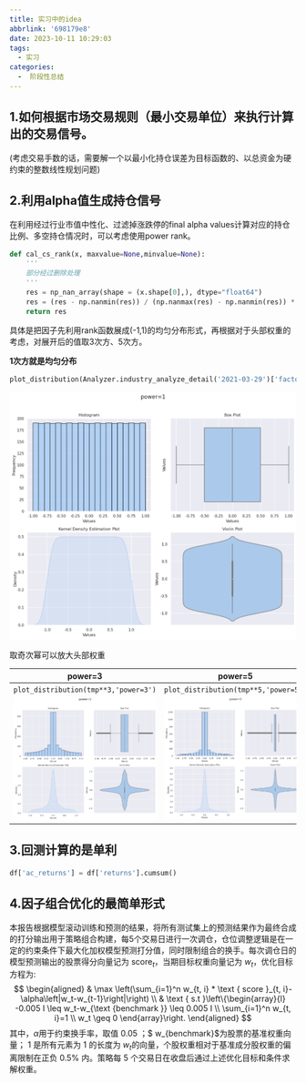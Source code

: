 ```yaml
---
title: 实习中的idea
abbrlink: '698179e8'
date: 2023-10-11 10:29:03
tags:
  - 实习
categories:
  -  阶段性总结
---
```

## 1.如何根据市场交易规则（最小交易单位）来执行计算出的交易信号。

(考虑交易手数的话，需要解一个以最小化持仓误差为目标函数的、以总资金为硬约束的整数线性规划问题)

## 2.利用alpha值生成持仓信号
在利用经过行业市值中性化、过滤掉涨跌停的final alpha values计算对应的持仓比例、多空持仓情况时，可以考虑使用power rank。
```python
def cal_cs_rank(x, maxvalue=None,minvalue=None):
    '''
    部分经过删除处理
    '''
    res = np_nan_array(shape = (x.shape[0],), dtype="float64")
    res = (res - np.nanmin(res)) / (np.nanmax(res) - np.nanmin(res)) * (maxvalue - minvalue) + minvalue
    return res  
```
具体是把因子先利用rank函数展成(-1,1)的均匀分布形式，再根据对于头部权重的考虑，对展开后的值取3次方、5次方。

**1次方就是均匀分布**

```python
plot_distribution(Analyzer.industry_analyze_detail('2021-03-29')['factor'].values,'power=1')
```



![1次](./实习中的idea/1次.png)

取奇次幂可以放大头部权重

| power=3                                   | power=5                                   |
| ----------------------------------------- | ----------------------------------------- |
| ```plot_distribution(tmp**3,'power=3')``` | ```plot_distribution(tmp**5,'power=5')``` |
| ![3次](./实习中的idea/3次.png)     | ![5次](./实习中的idea/5次.png)     |



## 3.回测计算的是单利

```python
df['ac_returns'] = df['returns'].cumsum()
```

## 4.因子组合优化的最简单形式

本报告根据模型滚动训练和预测的结果，将所有测试集上的预测结果作为最终合成的打分输出用于策略组合构建，每5个交易日进行一次调仓，仓位调整逻辑是在一定的约束条件下最大化加权模型预测打分值，同时限制组合的换手。每次调仓日的模型预测输出的股票得分向量记为 $\text{score}_{t}$，当期目标权重向量记为 $w_t$，优化目标方程为:
$$
\begin{aligned}
& \max \left(\sum_{i=1}^n w_{t, i} * \text { score }_{t, i}-\alpha\left|w_t-w_{t-1}\right|\right) \\
& \text { s.t }\left\{\begin{array}{l}
-0.005 I \leq w_t-w_{\text {benchmark }} \leq 0.005 I \\
\sum_{i=1}^n w_{t, i}=1 \\
w_t \geq 0
\end{array}\right.
\end{aligned}
$$
其中，$\alpha$用于约束换手率，取值 0.05 ；$ w_{benchmark}$为股票的基准权重向量； 1 是所有元素为 1 的长度为 $w_t$的向量，个股权重相对于基准成分股权重的偏离限制在正负 $0.5 \%$ 内。策略每 5 个交易日在收盘后通过上述优化目标和条件求解权重。